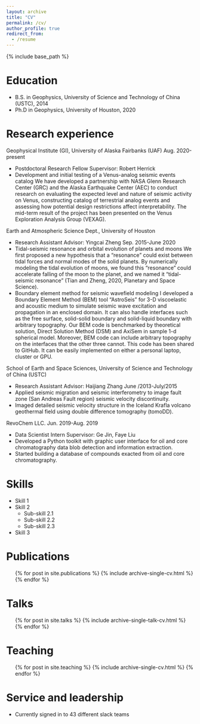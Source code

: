 ```yaml
---
layout: archive
title: "CV"
permalink: /cv/
author_profile: true
redirect_from:
  - /resume
---
```


{% include base_path %}

Education
======
* B.S. in Geophysics, University of Science and Technology of China (USTC), 2014
* Ph.D in Geophysics, University of Houston, 2020

Research experience
======
Geophysical Institute (GI), University of Alaska Fairbanks (UAF) Aug. 2020-present
* Postdoctoral Research Fellow                           Supervisor: Robert Herrick				  
*	Development and initial testing of a Venus-analog seismic events catalog
We have developed a partnership with NASA Glenn Research Center (GRC) and the Alaska Earthquake Center (AEC) to conduct research on evaluating the expected level and nature of seismic activity on Venus, constructing catalog of terrestrial analog events and assessing how potential design restrictions affect interpretability. The mid-term result of the project has been presented on the Venus Exploration Analysis Group (VEXAG).

Earth and Atmospheric Science Dept., University of Houston  				
* Research Assistant	                           Advisor: Yingcai Zheng					Sep. 2015-June 2020
* Tidal-seismic resonance and orbital evolution of planets and moons
We first proposed a new hypothesis that a “resonance” could exist between tidal forces and normal modes of the solid planets. By numerically modeling the tidal evolution of moons, we found this “resonance” could accelerate falling of the moon to the planet, and we named it “tidal-seismic resonance” (Tian and Zheng, 2020, Planetary and Space Science). 
* Boundary element method for seismic wavefield modeling
I developed a Boundary Element Method (BEM) tool “AstroSeis” for 3-D viscoelastic and acoustic medium to simulate seismic wave excitation and propagation in an enclosed domain. It can also handle interfaces such as the free surface, solid-solid boundary and solid-liquid boundary with arbitrary topography.
Our BEM code is benchmarked by theoretical solution, Direct Solution Method (DSM) and AxiSem in sample 1-d spherical model. Moreover, BEM code can include arbitrary topography on the interfaces that the other three cannot. This code has been shared to GitHub. It can be easily implemented on either a personal laptop, cluster or GPU. 

School of Earth and Space Sciences, University of Science and Technology of China (USTC)		
*  Research Assistant	                               Advisor: Haijiang Zhang				          June /2013-July/2015
* Applied seismic migration and seismic interferometry to image fault zone (San Andreas Fault region) seismic velocity discontinuity.
* 	Imaged detailed seismic velocity structure in the Iceland Krafla volcano geothermal field using double difference tomography (tomoDD).


  RevoChem LLC.  Jun. 2019-Aug. 2019
*  Data Scientist Intern		Supervisor: Ge Jin, Faye Liu					
* Developed a Python toolkit with graphic user interface for oil and core chromatography data blob detection and information extraction.
*	Started building a database of compounds exacted from oil and core chromatography.

  
Skills
======
* Skill 1
* Skill 2
  * Sub-skill 2.1
  * Sub-skill 2.2
  * Sub-skill 2.3
* Skill 3

Publications
======
  <ul>{% for post in site.publications %}
    {% include archive-single-cv.html %}
  {% endfor %}</ul>
  
Talks
======
  <ul>{% for post in site.talks %}
    {% include archive-single-talk-cv.html %}
  {% endfor %}</ul>
  
Teaching
======
  <ul>{% for post in site.teaching %}
    {% include archive-single-cv.html %}
  {% endfor %}</ul>
  
Service and leadership
======
* Currently signed in to 43 different slack teams
